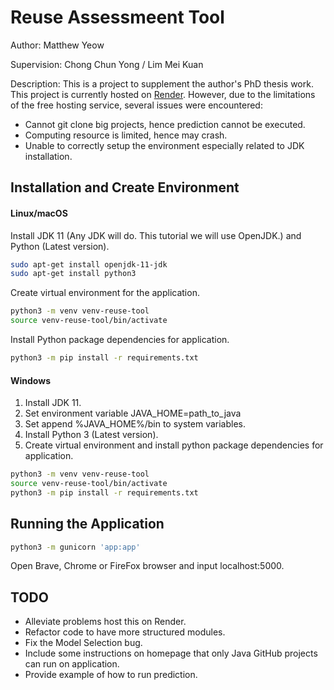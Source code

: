 # Reuse Assessmeent Tool

Author:       Matthew Yeow

Supervision:  Chong Chun Yong / Lim Mei Kuan

Description:
This is a project to supplement the author's PhD thesis work.
This project is currently hosted on [Render](http://reusability-assessment.onrender.com/). However, due to the limitations of the free hosting service, several issues were encountered:
- Cannot git clone big projects, hence prediction cannot be executed.
- Computing resource is limited, hence may crash.
- Unable to correctly setup the environment especially related to JDK installation.

## Installation and Create Environment

#### Linux/macOS
Install JDK 11 (Any JDK will do. This tutorial we will use OpenJDK.) and Python (Latest version).
```bash
sudo apt-get install openjdk-11-jdk
sudo apt-get install python3
```

Create virtual environment for the application.
```bash
python3 -m venv venv-reuse-tool
source venv-reuse-tool/bin/activate
```

Install Python package dependencies for application.
```bash
python3 -m pip install -r requirements.txt
```

#### Windows
1. Install JDK 11.
2. Set environment variable JAVA_HOME=path_to_java
3. Set append %JAVA_HOME%/bin to system variables.
4. Install Python 3 (Latest version).
5. Create virtual environment and install python package dependencies for application.
```bash
python3 -m venv venv-reuse-tool
source venv-reuse-tool/bin/activate
python3 -m pip install -r requirements.txt
```
## Running the Application

```bash
python3 -m gunicorn 'app:app'
```

Open Brave, Chrome or FireFox browser and input localhost:5000.

## TODO

- Alleviate problems host this on Render.
- Refactor code to have more structured modules.
- Fix the Model Selection bug.
- Include some instructions on homepage that only Java GitHub projects can run on application.
- Provide example of how to run prediction.
